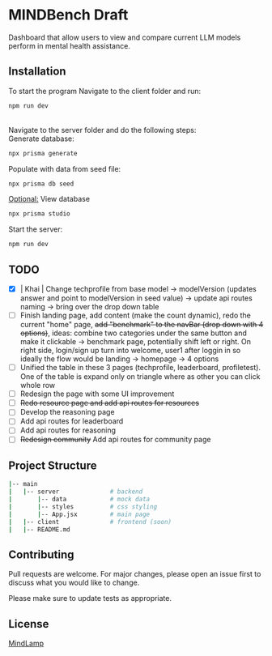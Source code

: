 # MINDBench Draft

Dashboard that allow users to view and compare current LLM models perform in mental health assistance.

## Installation

To start the program
Navigate to the client folder and run:
```bash
npm run dev
```
\
Navigate to the server folder and do the following steps:\
Generate database:
```bash
npx prisma generate
```
Populate with data from seed file:
```bash
npx prisma db seed
```
<ins>Optional:</ins> View database
```bash
npx prisma studio
```
Start the server:
```bash
npm run dev
```


## TODO
- [x] | Khai | Change techprofile from base model -> modelVersion (updates answer and point to modelVersion in seed value) -> update api routes naming -> bring over the drop down table
- [ ] Finish landing page, add content (make the count dynamic), redo the current "home" page, ~~add "benchmark" to the navBar (drop down with 4 options)~~, ideas: combine two categories under the same button and make it clickable -> benchmark page, potentially shift left or right. On right side, login/sign up turn into welcome, user1 after loggin in
        so ideally the flow would be landing -> homepage -> 4 options
- [ ] Unified the table in these 3 pages (techprofile, leaderboard, profiletest). One of the table is expand only on triangle where as other you can click whole row
- [ ] Redesign the page with some UI improvement
- [ ] ~~Redo resource page and add api routes for resources~~ 
- [ ] Develop the reasoning page
- [ ] Add api routes for leaderboard
- [ ] Add api routes for reasoning
- [ ] ~~Redesign community~~ Add api routes for community page

## Project Structure
```bash
|-- main
|   |-- server              # backend
|       |-- data            # mock data
|       |-- styles          # css styling
|       |-- App.jsx         # main page
|   |-- client              # frontend (soon)
|   |-- README.md
```

## Contributing

Pull requests are welcome. For major changes, please open an issue first
to discuss what you would like to change.

Please make sure to update tests as appropriate.

## License

[MindLamp](https://www.digitalpsych.org/mindlamp.html)

